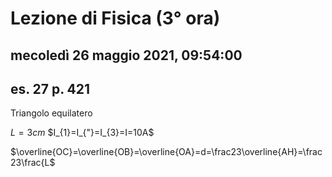 # Lezione di Fisica (3° ora)

## mecoledì 26 maggio 2021, 09:54:00

## es. 27 p. 421



Triangolo equilatero

$L=3cm$
$I_{1}=I_{"}=I_{3}=I=10A$

$\overline{OC}=\overline{OB}=\overline{OA}=d=\frac23\overline{AH}=\frac23\frac{L$
<!--stackedit_data:
eyJoaXN0b3J5IjpbLTE4OTY0OTg2ODRdfQ==
-->